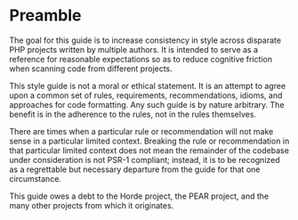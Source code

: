 Preamble
========

The goal for this guide is to increase consistency in style across disparate PHP projects written by multiple authors. It is intended to serve as a reference for reasonable expectations so as to reduce cognitive friction when scanning code from different projects.

This style guide is not a moral or ethical statement. It is an attempt to agree upon a common set of rules, requirements, recommendations, idioms, and approaches for code formatting.  Any such guide is by nature arbitrary. The benefit is in the adherence to the rules, not in the rules themselves.

There are times when a particular rule or recommendation will not make sense in a particular limited  context.  Breaking the rule or recommendation in that particular limited context does not mean the remainder of the codebase under consideration is not PSR-1 compliant; instead, it is to be recognized as a regrettable but necessary departure from the guide for that one circumstance.

This guide owes a debt to the Horde project, the PEAR project, and the many other projects from which it originates.
